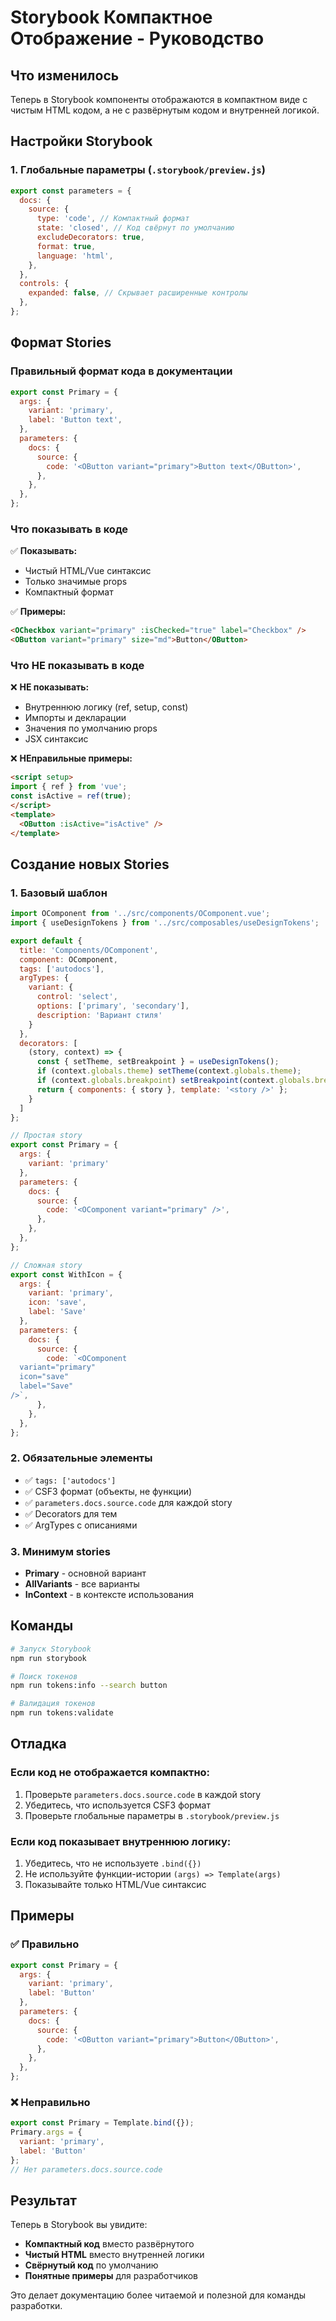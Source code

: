 # Storybook Компактное Отображение - Руководство

## Что изменилось

Теперь в Storybook компоненты отображаются в компактном виде с чистым HTML кодом, а не с развёрнутым кодом и внутренней логикой.

## Настройки Storybook

### 1. Глобальные параметры (`.storybook/preview.js`)

```javascript
export const parameters = {
  docs: {
    source: {
      type: 'code', // Компактный формат
      state: 'closed', // Код свёрнут по умолчанию
      excludeDecorators: true,
      format: true,
      language: 'html',
    },
  },
  controls: {
    expanded: false, // Скрывает расширенные контролы
  },
};
```

## Формат Stories

### Правильный формат кода в документации

```javascript
export const Primary = {
  args: {
    variant: 'primary',
    label: 'Button text',
  },
  parameters: {
    docs: {
      source: {
        code: '<OButton variant="primary">Button text</OButton>',
      },
    },
  },
};
```

### Что показывать в коде

✅ **Показывать:**
- Чистый HTML/Vue синтаксис
- Только значимые props
- Компактный формат

✅ **Примеры:**
```html
<OCheckbox variant="primary" :isChecked="true" label="Checkbox" />
<OButton variant="primary" size="md">Button</OButton>
```

### Что НЕ показывать в коде

❌ **НЕ показывать:**
- Внутреннюю логику (ref, setup, const)
- Импорты и декларации
- Значения по умолчанию props
- JSX синтаксис

❌ **НЕправильные примеры:**
```html
<script setup>
import { ref } from 'vue';
const isActive = ref(true);
</script>
<template>
  <OButton :isActive="isActive" />
</template>
```

## Создание новых Stories

### 1. Базовый шаблон

```javascript
import OComponent from '../src/components/OComponent.vue';
import { useDesignTokens } from '../src/composables/useDesignTokens';

export default {
  title: 'Components/OComponent',
  component: OComponent,
  tags: ['autodocs'],
  argTypes: {
    variant: {
      control: 'select',
      options: ['primary', 'secondary'],
      description: 'Вариант стиля'
    }
  },
  decorators: [
    (story, context) => {
      const { setTheme, setBreakpoint } = useDesignTokens();
      if (context.globals.theme) setTheme(context.globals.theme);
      if (context.globals.breakpoint) setBreakpoint(context.globals.breakpoint);
      return { components: { story }, template: '<story />' };
    }
  ]
};

// Простая story
export const Primary = {
  args: {
    variant: 'primary'
  },
  parameters: {
    docs: {
      source: {
        code: '<OComponent variant="primary" />',
      },
    },
  },
};

// Сложная story
export const WithIcon = {
  args: {
    variant: 'primary',
    icon: 'save',
    label: 'Save'
  },
  parameters: {
    docs: {
      source: {
        code: `<OComponent
  variant="primary"
  icon="save"
  label="Save"
/>`,
      },
    },
  },
};
```

### 2. Обязательные элементы

- ✅ `tags: ['autodocs']`
- ✅ CSF3 формат (объекты, не функции)
- ✅ `parameters.docs.source.code` для каждой story
- ✅ Decorators для тем
- ✅ ArgTypes с описаниями

### 3. Минимум stories

- **Primary** - основной вариант
- **AllVariants** - все варианты
- **InContext** - в контексте использования

## Команды

```bash
# Запуск Storybook
npm run storybook

# Поиск токенов
npm run tokens:info --search button

# Валидация токенов
npm run tokens:validate
```

## Отладка

### Если код не отображается компактно:

1. Проверьте `parameters.docs.source.code` в каждой story
2. Убедитесь, что используется CSF3 формат
3. Проверьте глобальные параметры в `.storybook/preview.js`

### Если код показывает внутреннюю логику:

1. Убедитесь, что не используете `.bind({})`
2. Не используйте функции-истории `(args) => Template(args)`
3. Показывайте только HTML/Vue синтаксис

## Примеры

### ✅ Правильно

```javascript
export const Primary = {
  args: {
    variant: 'primary',
    label: 'Button'
  },
  parameters: {
    docs: {
      source: {
        code: '<OButton variant="primary">Button</OButton>',
      },
    },
  },
};
```

### ❌ Неправильно

```javascript
export const Primary = Template.bind({});
Primary.args = {
  variant: 'primary',
  label: 'Button'
};
// Нет parameters.docs.source.code
```

## Результат

Теперь в Storybook вы увидите:

- **Компактный код** вместо развёрнутого
- **Чистый HTML** вместо внутренней логики
- **Свёрнутый код** по умолчанию
- **Понятные примеры** для разработчиков

Это делает документацию более читаемой и полезной для команды разработки.
